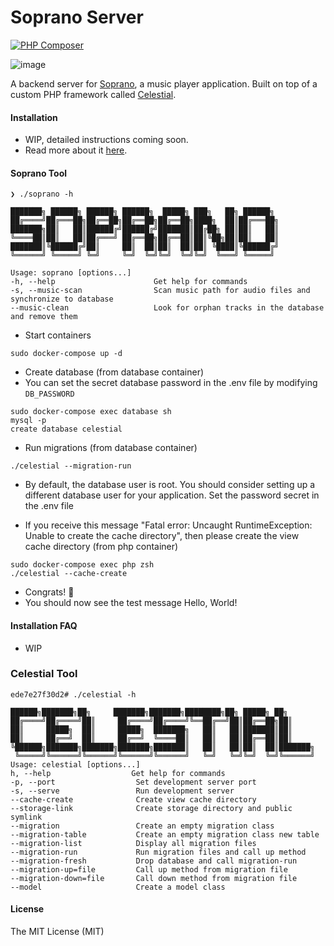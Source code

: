 # Soprano Server
[![PHP Composer](https://github.com/libra-php/constellation/actions/workflows/php.yml/badge.svg?branch=main)](https://github.com/libra-php/constellation/actions/workflows/php.yml)

![image](https://user-images.githubusercontent.com/71740767/235467789-5eb35790-f27e-44eb-9e90-408fc094b89b.png)

A backend server for <a href="https://github.com/whleucka/soprano-react" title='Soprano'>Soprano</a>, a music player application.
Built on top of a custom PHP framework called <a href="https://github.com/libra-php/celestial" title="Celestial">Celestial</a>.

#### Installation
- WIP, detailed instructions coming soon.
- Read more about it <a href="https://github.com/libra-php/celestial" title="Celestial">here</a>.

#### Soprano Tool
```
❯ ./soprano -h

███████╗ ██████╗ ██████╗ ██████╗  █████╗ ███╗   ██╗ ██████╗
██╔════╝██╔═══██╗██╔══██╗██╔══██╗██╔══██╗████╗  ██║██╔═══██╗
███████╗██║   ██║██████╔╝██████╔╝███████║██╔██╗ ██║██║   ██║
╚════██║██║   ██║██╔═══╝ ██╔══██╗██╔══██║██║╚██╗██║██║   ██║
███████║╚██████╔╝██║     ██║  ██║██║  ██║██║ ╚████║╚██████╔╝
╚══════╝ ╚═════╝ ╚═╝     ╚═╝  ╚═╝╚═╝  ╚═╝╚═╝  ╚═══╝ ╚═════╝

Usage: soprano [options...]
-h, --help                      Get help for commands
-s, --music-scan                Scan music path for audio files and synchronize to database
--music-clean                   Look for orphan tracks in the database and remove them
```

- Start containers
```
sudo docker-compose up -d
```

- Create database (from database container)
- You can set the secret database password in the .env file by modifying
`DB_PASSWORD`
```
sudo docker-compose exec database sh
mysql -p
create database celestial
```

- Run migrations (from database container)
```
./celestial --migration-run
```

- By default, the database user is root. You should consider setting up a different database user for your application. Set the password secret in the .env file


- If you receive this message "Fatal error: Uncaught RuntimeException: Unable to create the cache directory", then please create the view cache directory (from php container)
```
sudo docker-compose exec php zsh
./celestial --cache-create
```

- Congrats! 🥳
- You should now see the test message Hello, World!


#### Installation FAQ
- WIP


### Celestial Tool
```
ede7e27f30d2# ./celestial -h

██████╗███████╗██╗     ███████╗███████╗████████╗██╗ █████╗ ██╗
██╔════╝██╔════╝██║     ██╔════╝██╔════╝╚══██╔══╝██║██╔══██╗██║
██║     █████╗  ██║     █████╗  ███████╗   ██║   ██║███████║██║
██║     ██╔══╝  ██║     ██╔══╝  ╚════██║   ██║   ██║██╔══██║██║
╚██████╗███████╗███████╗███████╗███████║   ██║   ██║██║  ██║███████╗
 ╚═════╝╚══════╝╚══════╝╚══════╝╚══════╝   ╚═╝   ╚═╝╚═╝  ╚═╝╚══════╝
Usage: celestial [options...]
h, --help                  Get help for commands
-p, --port                  Set development server port
-s, --serve                 Run development server
--cache-create              Create view cache directory
--storage-link              Create storage directory and public symlink
--migration                 Create an empty migration class
--migration-table           Create an empty migration class new table
--migration-list            Display all migration files
--migration-run             Run migration files and call up method
--migration-fresh           Drop database and call migration-run
--migration-up=file         Call up method from migration file
--migration-down=file       Call down method from migration file
--model                     Create a model class
```


#### License
The MIT License (MIT)
